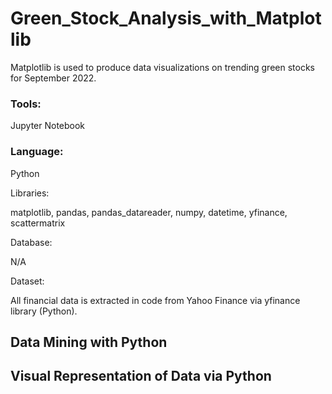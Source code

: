 # Green_Stock_Analysis_with_Matplotlib

Matplotlib is used to produce data visualizations on trending green stocks for September 2022. 

### Tools:

Jupyter Notebook

### Language:

Python

Libraries:

matplotlib, pandas, pandas_datareader, numpy, datetime, yfinance, scattermatrix

Database:

N/A

Dataset:

All financial data is extracted in code from Yahoo Finance via yfinance library (Python). 


## Data Mining with Python


## Visual Representation of Data via Python
